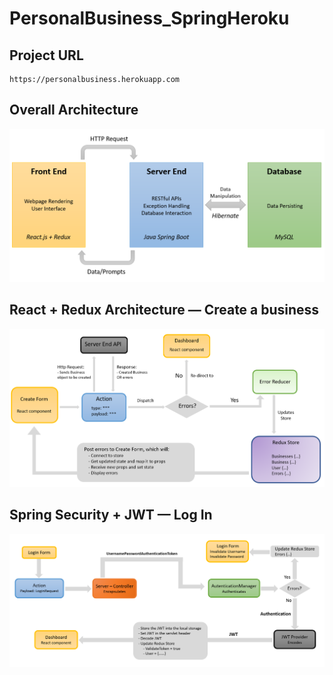 # PersonalBusiness_SpringHeroku

## Project URL
    https://personalbusiness.herokuapp.com

## Overall Architecture
![Alt text](/images/OverallArchitecture.png?raw=true "Overall Architecture")

## React + Redux Architecture — Create a business
![Alt text](/images/React+ReduxCreatebusiness.png?raw=true "React + Redux - Create business")

## Spring Security + JWT — Log In
![Alt text](/images/Authentication.png?raw=true "Spring Security + JWT — Log In")


